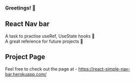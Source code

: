 ### Greetings! :wave:

## React Nav bar

A task to practise useRef, UseState hooks :vhs:  
A great reference for future projects :pushpin:

## Project Page

Feel free to check out the page at - https://react-simple-nav-bar.herokuapp.com/
